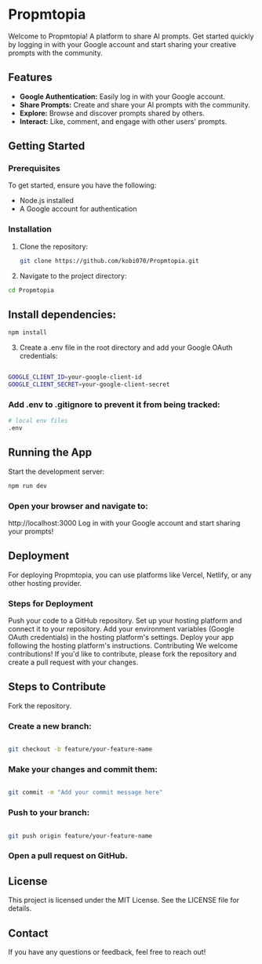 # Propmtopia

Welcome to Propmtopia! A platform to share AI prompts. Get started quickly by logging in with your Google account and start sharing your creative prompts with the community.

## Features

- **Google Authentication:** Easily log in with your Google account.
- **Share Prompts:** Create and share your AI prompts with the community.
- **Explore:** Browse and discover prompts shared by others.
- **Interact:** Like, comment, and engage with other users' prompts.

## Getting Started

### Prerequisites

To get started, ensure you have the following:

- Node.js installed
- A Google account for authentication

### Installation

1. Clone the repository:

   ```bash
   git clone https://github.com/kobi070/Propmtopia.git
   ```
2. Navigate to the project directory:

  ```bash
cd Propmtopia
```
## Install dependencies:

  ```bash
npm install
```
3. Create a .env file in the root directory and add your Google OAuth credentials:

```bash

GOOGLE_CLIENT_ID=your-google-client-id
GOOGLE_CLIENT_SECRET=your-google-client-secret
```

### Add .env to .gitignore to prevent it from being tracked:
```bash
# local env files
.env
```

## Running the App
Start the development server:

```bash
npm run dev
```
### Open your browser and navigate to:

http://localhost:3000
Log in with your Google account and start sharing your prompts!

## Deployment
For deploying Propmtopia, you can use platforms like Vercel, Netlify, or any other hosting provider.

### Steps for Deployment
Push your code to a GitHub repository.
Set up your hosting platform and connect it to your repository.
Add your environment variables (Google OAuth credentials) in the hosting platform's settings.
Deploy your app following the hosting platform's instructions.
Contributing
We welcome contributions! If you'd like to contribute, please fork the repository and create a pull request with your changes.

## Steps to Contribute
Fork the repository.

### Create a new branch:

```bash

git checkout -b feature/your-feature-name
```
### Make your changes and commit them:

```bash

git commit -m "Add your commit message here"
```
### Push to your branch:

```bash

git push origin feature/your-feature-name
```
### Open a pull request on GitHub.

## License
This project is licensed under the MIT License. See the LICENSE file for details.

## Contact
If you have any questions or feedback, feel free to reach out!








